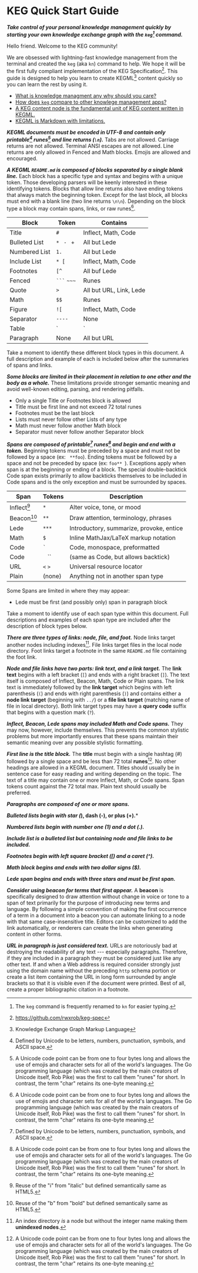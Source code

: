 # KEG Quick Start Guide

***Take control of your personal knowledge management quickly by starting
your own knowledge exchange graph with the `keg`[^kn] command.***

Hello friend. Welcome to the KEG community!

We are obsessed with lightning-fast knowledge management from the terminal and created the `keg` (aka `kn`) command to help. We hope it will be the first fully compliant implementation of the KEG Specification[^spec]. This guide is designed to help you learn to create KEGML[^kegml] content quickly so you can learn the rest by using it.

* [What is knowledge managment any why should you care?](../1?L)
* [How does `keg` compare to other knowlege management apps?](../3?L)
* [A KEG content node is the fundamental unit of KEG content written in KEGML.](../2?L)
* [KEGML is Markdown with limitations.](../4?L)


***KEGML documents must be encoded in UTF-8 and contain only printable[^printable] runes[^unicode] and line returns (`\n`).*** Tabs are not allowed. Carriage returns are not allowed. Terminal ANSI escapes are not allowed. Line returns are only allowed in Fenced and Math blocks. Emojis are allowed and encouraged.

***A KEGML `README.md` is composed of blocks separated by a single blank line.*** Each block has a specific type and syntax and begins with a unique token. Those developing parsers will be keenly interested in these identifying tokens. Blocks that allow line returns also have ending tokens that always match the beginning token. Except for the last block, all blocks must end with a blank line (two line returns `\n\n`). Depending on the block type a block may contain spans, links, or raw runes[^unicode].

|Block          | Token            | Contains
|              -|-                 |   -
| Title         | `# `             | Inflect, Math, Code
| Bulleted List | `* ` `- ` `+ `   | All but Lede
| Numbered List | `1. `            | All but Lede
| Include List  | `* [`            | Inflect, Math, Code
| Footnotes     | `[^`             | All buf Lede
| Fenced        | `` ``` `` `~~~`  | Runes
| Quote         | `> `             | All but URL, Link, Lede
| Math          | `$$`             | Runes
| Figure        | `![`             | Inflect, Math, Code
| Separator     | `----`           | None
| Table         | `|`              | All but Lede
| Paragraph     | None             | All but URL

Take a moment to identify these different block types in this document. A full description and example of each is included below after the summaries of spans and links.

***Some blocks are limited in their placement in relation to one other and the body as a whole.*** These limitations provide stronger semantic meaning and avoid well-known editing, parsing, and rendering pitfalls.

* Only a single Title or Footnotes block is allowed
* Title must be first line and not exceed 72 total runes
* Footnotes must be the last block
* Lists must never follow other Lists of any type
* Math must never follow another Math block
* Separator must never follow another Separator block

***Spans are composed of printable[^printable] runes[^unicode] and begin and end with a token.*** Beginning tokens must be preceded by a space and must not be followed by a space (ex: ` **foo`). Ending tokens must be followed by a space and not be preceded by space (ex: `foo** `). Exceptions apply when span is at the beginning or ending of a block. The special double-backtick Code span exists primarily to allow backticks themselves to be included in Code spans and is the only exception and must be surrounded by spaces.

|  Span       | Tokens    | Description                               |
|    -        |   -       |     -                                     |
| Inflect[^i] | `*`       | Alter voice, tone, or mood                |
| Beacon[^b]  | `**`      | Draw attention, terminology, phrases      |
| Lede        | `***`     | Introductory, summarize, provoke, entice  |
| Math        | `$`       | Inline MathJax/LaTeX markup notation      |
| Code        | `` ` ``   | Code, monospace, preformatted             |
| Code        | `` `` ``  | (same as Code, but allows backtick)       |
| URL         | `<` `>`   | Universal resource locator                |
| Plain       | (none)    | Anything not in another span type         |

Some Spans are limited in where they may appear:

* Lede must be first (and possibly only) span in paragraph block

Take a moment to identify use of each span type within this document. Full descriptions and examples of each span type are included after the description of block types below.

***There are three types of links: node, file, and foot.*** Node links target another nodes including indexes[^dexnode]. File links target files in the local node directory. Foot links target a footnote in the same `README.md` file containing the foot link.

***Node and file links have two parts: link text, and a link target.*** The **link text** begins with a left bracket (`[`) and ends with a right bracket (`]`). The text itself is composed of Inflect, Beacon, Math, Code or Plain spans. The link text is immediately followed by the **link target** which begins with left parenthesis (`(`) and ends with right parenthesis (`)`) and contains either a **node link target** (beginning with `../`) or a **file link target** (matching name of file in local directory). Both link target types may have a **query code** suffix that begins with a question mark (`?`).

***Inflect, Beacon, Lede spans may included Math and Code spans.*** They may now, however, include themselves. This prevents the common stylistic problems but more importantly ensures that these spans maintain their semantic meaning over any possible stylistic formatting.

***First line is the title block.*** The **title** must begin with a single hashtag (#) followed by a single space and be less than 72 total **runes**[^unicode]. No other headings are allowed in a KEGML document. Titles should usually be in sentence case for easy reading and writing depending on the topic. The text of a title may contain one or more Inflect, Math, or Code spans. Span tokens count against the 72 total max. Plain text should usually be preferred.

***Paragraphs are composed of one or more spans.***

***Bulleted lists begin with star (*), dash (-), or plus (+).***

***Numbered lists begin with number one (1) and a dot (.).***

***Include list is a bulleted list but containing node and file links to be included.***

***Footnotes begin with left square bracket ([) and a caret (^).***

***Math block begins and ends with two dollar signs ($).***

***Lede span begins and ends with three stars and must be first span.***

***Consider using beacon for terms that first appear.*** A **beacon** is specifically designed to draw attention without change in voice or tone to a span of text primarily for the purpose of introducing new terms and language. By following a simple convention of making the first occurrence of a term in a document into a beacon you can automate linking to a node with that same case-insensitive title. Editors can be customized to add the link automatically, or renderers can create the links when generating content in other forms.

***URL in paragraph is just considered text.*** URLs are notoriously bad at destroying the readability of any text --- especially paragraphs. Therefore, if they are included in a paragraph they must be considered just like any other text. If and when a Web address is required consider strongly just using the domain name without the preceding `http` schema portion or create a list item containing the URL in long form surrounded by angle brackets so that it is visible even if the document were printed. Best of all, create a proper bibliographic citation in a footnote.

[^spec]: <https://github.com/rwxrob/keg-spec>
[^md]: "Writing mathematical expressions". *GitHub Docs*. https://docs.github.com/en/get-started/writing-on-github/working-with-advanced-formatting/writing-mathematical-expressions
[^luhmann]: https://luhmann.surge.sh
[^unicode]: A Unicode code point can be from one to four bytes long and allows the use of emojis and character sets for all of the world's languages. The Go programming language (which was created by the main creators of Unicode itself, Rob Pike) was the first to call them "runes" for short. In contrast, the term "char" retains its one-byte meaning.
[^kegml]: Knowledge Exchange Graph Markup Language
[^nodeid]: All node IDs must be integers. However, an **index** qualifies as being a node even though it has a non-integer ID. This is to prevent indexes from being indexed themselves. But for the purposes of linking, an index *is* a node and therefore a node link target may include a non-integer after its identifying prefix (ex: `../2` or `../dex`).
[^printable]: Defined by Unicode to be letters, numbers, punctuation, symbols, and ASCII space.
[^i]: Reuse of the "i" from "italic" but defined semantically same as HTML5.
[^b]: Reuse of the "b" from "bold" but defined semantically same as HTML5.
[^dexnode]: An index directory *is* a node but without the integer name making them **unindexed nodes**.
[^sample]: This document is actually a lot longer than a **content node** would normally be. Usually, most of this document would be broken up into smaller nodes and aggregated back together again with **includes**.
[^kn]: The `keg` command is frequently renamed to `kn` for easier typing.
